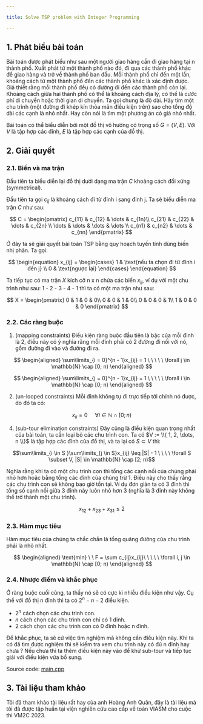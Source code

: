 ```yaml
---

title: Solve TSP problem with Integer Programming

---
```


## 1. Phát biểu bài toán
Bài toán được phát biểu như sau một người giao hàng cần đi giao hàng tại n thành phố. Xuất phát từ một thành phố nào đó, đi qua các thành phố khác để giao hàng và trở về thành phố ban đầu. Mỗi thành phố chỉ đến một lần, khoảng cách từ một thành phố đến các thành phố khác là xác định được. Giả thiết rằng mỗi thành phố đều có đường đi đến các thành phố còn lại. Khoảng cách giữa hai thành phố có thể là khoảng cách địa lý, có thể là cước phí di chuyển hoặc thời gian di chuyển. Ta gọi chung là độ dài. Hãy tìm một chu trình (một đường đi khép kín thỏa mãn điều kiện trên) sao cho tổng độ dài các cạnh là nhỏ nhất. Hay còn nói là tìm một phương án có giá nhỏ nhất.

Bài toán có thể biểu diễn bởi một đồ thị vô hướng có trọng số $G = (V, E)$.
Với $V$ là tập hợp các đỉnh, $E$ là tập hợp các cạnh của đồ thị.
## 2. Giải quyết
### 2.1. Biến và ma trận
Đầu tiên ta biểu diễn lại đồ thị dưới dạng ma trận $C$ khoảng cách đối xứng (symmetrical).

Đầu tiên ta gọi $c_{ij}$ là khoảng cách đi từ đỉnh i sang đỉnh j. Ta sẽ biểu diễn ma trận $C$ như sau:

$$
C = \begin{pmatrix}
c_{11} & c_{12} & \dots & c_{1n}\\  
c_{21} & c_{22} & \dots & c_{2n} \\
\dots & \dots & \dots & \dots \\
c_{n1} & c_{n2} & \dots & c_{nn} 
\end{pmatrix}
$$

Ở đây ta sẽ giải quyết bài toán TSP bằng quy hoạch tuyến tính dùng biến nhị phân. Ta gọi:

$$
\begin{equation}
x_{ij} = 
\begin{cases}
      1 & \text{nếu ta chọn đi từ đỉnh i đến j} \\
      0 & \text{ngược lại}
\end{cases}
\end{equation}
$$

Ta tiếp tục có ma trận $X$ kích cỡ n x n chứa các biến $x_{ij}$, ví dụ với một chu trình như sau: 1 - 2 - 3 - 4 - 1 thì ta có một ma trận như sau:

$$
X = \begin{pmatrix}
0 & 1 & 0 & 0\\  
0 & 0 & 1 & 0\\
0 & 0 & 0 & 1\\
1 & 0 & 0 & 0 
\end{pmatrix}
$$

### 2.2. Các ràng buộc
1. (mapping constraints) Điều kiện ràng buộc đầu tiên là bậc của mỗi đỉnh là 2, điều này có ý nghĩa rằng mỗi đỉnh phải có 2 đường đi nối với nó, gồm đường đi vào và đường đi ra.

$$
\begin{aligned}
\sum\limits_{i = 0}^{n - 1}x_{ij} = 1 \ \ \ \ \ \forall j \in \mathbb{N} \cap [0; n)
\end{aligned} 
$$


$$
\begin{aligned}
\sum\limits_{j = 0}^{n - 1}x_{ij} = 1 \ \ \ \ \ \forall i \in \mathbb{N} \cap [0; n)
\end{aligned} 
$$

2. (un-looped constraints) Mỗi đỉnh không tự đi trực tiếp tới chính nó được, do đó ta có:

$$x_{ii} = 0 \ \ \ \ \ \forall i \in \mathbb{N} \cap [0; n)$$

4. (sub-tour elimination constraints) Đây cũng là điều kiện quan trọng nhất của bài toán, ta cần loại bỏ các chu trình con.
   Ta có $V := \\{ 1, 2, \dots, n \\}$ là tập hợp các đỉnh của đồ thị, và ta lại có $S \subset V$ thì:

$$\sum\limits_{i \in S }\sum\limits_{j \in S}x_{ij} \leq |S| - 1 \ \ \ \ \forall S \subset V, |S| \in \mathbb{N} \cap [2; n)$$

Nghĩa rằng khi ta có một chu trình con thì tổng các cạnh nối của chúng phải nhỏ hơn hoặc bằng tổng các đỉnh của chúng trừ 1. Điều này cho thấy rằng các chu trình con sẽ không bao giờ tồn tại. Ví dụ đơn giản ta có 3 đỉnh thì tổng số cạnh nối giữa 3 đỉnh này luôn nhỏ hơn 3 (nghĩa là 3 đỉnh này không thể trở thành một chu trình).

$$x_{12} + x_{23} + x_{31} \leq 2 $$

### 2.3. Hàm mục tiêu
Hàm mục tiêu của chúng ta chắc chắn là tổng quãng đường của chu trình phải là nhỏ nhất.

$$
\begin{aligned}
\text{min} \ \ F = \sum c_{ij}x_{ij}\ \ \ \ \ \forall i, j \in \mathbb{N} \cap [0; n)
\end{aligned} 
$$

### 2.4. Nhược điểm và khắc phục
Ở ràng buộc cuối cùng, ta thấy nó sẽ có cực kì nhiều điều kiện như vậy. Cụ thể với đồ thị n đỉnh thì ta có $2^n - n - 2$ điều kiện.
- $2^n$ cách chọn các chu trình con.
- $n$ cách chọn các chu trình con chỉ có 1 đỉnh.
- $2$ cách chọn các chu trình con có 0 đỉnh hoặc n đỉnh.

Để khắc phục, ta sẽ cứ việc tìm nghiệm mà không cần điều kiện này. Khi ta có đã tìm được nghiệm thì sẽ kiểm tra xem chu trình này có đủ n đỉnh hay chưa ? Nếu chưa thì ta thêm điều kiện này vào để khử sub-tour và tiếp tục giải với điều kiện vừa bổ sung.

Source code: [main.cpp](https://github.com/SilverTD/Stuffs/blob/main/TSP/main.cpp "main.cpp")

## 3. Tài liệu tham khảo
Tôi đã tham khảo tài liệu rất hay của anh Hoàng Anh Quân, đây là tài liệu mà tôi đã được tập huấn tại viện nghiên cứu cao cấp về toán VIASM cho cuộc thi VM2C 2023.
